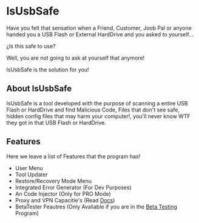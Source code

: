 
# IsUsbSafe

Have you felt that sensation when a Friend, Customer, Joob Pal or anyone
handed you a USB Flash or External HardDrive and you asked to yourself...

¿Is this safe to use?

Well, you are not going to ask at yourself that anymore!

IsUsbSafe is the solution for you!

## About IsUsbSafe

IsUsbSafe is a tool developed with the purpose of scanning a entire USB Flash
or HardDrive and find Malicious Code, Files that don't see safe, hidden config
files that may harm your computer!, you'll never know WTF they got in that
USB Flash or HardDrive.




## Features

Here we leave a list of Features that the program has!

- User Menu
- Tool Updater
- Restore/Recovery Mode Menu
- Integrated Error Generator (For Dev Purposes)
- An Code Injector (Only for PRO Mode)
- Proxy and VPN Capacitie's (Read <a href="#gotodocs">Docs</a>)
- BetaTester Feautres (Only Avaliable if you are in the <a href="#gotodocs">Beta Testing</a> Program)

